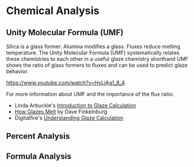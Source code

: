 # Chemical Analysis

## Unity Molecular Formula (UMF)

Silica is a glass former. Alumina modifies a glass. Fluxes reduce
melting temperature. The Unity Molecular Formula (UMF) systematically
relates these chemistries to each other in a useful glaze chemistry
shorthand UMF shows the ratio of glass formers to fluxes and can be used
to predict glaze behavior.

https://www.youtube.com/watch?v=HyLjAg1_8_4

For more information about UMF and the importance of the flux ratio:

  * Linda Arbuckle's [Introduction to Glaze Calculation](http://lindaarbuckle.com/handouts/glaze-calc-intro.pdf)
  * [How Glazes Melt](http://mattanddavesclays.com/Science/Finkelnburg-NCECA%202012-PDF.pdf) by Dave Finkelnburg
  * Digitalfire's [Understanding Glaze Calculation](https://digitalfire.com/4sight/education/understanding_glaze_calculation_an_aid_to_potters_126.html)

## Percent Analysis

## Formula Analysis
